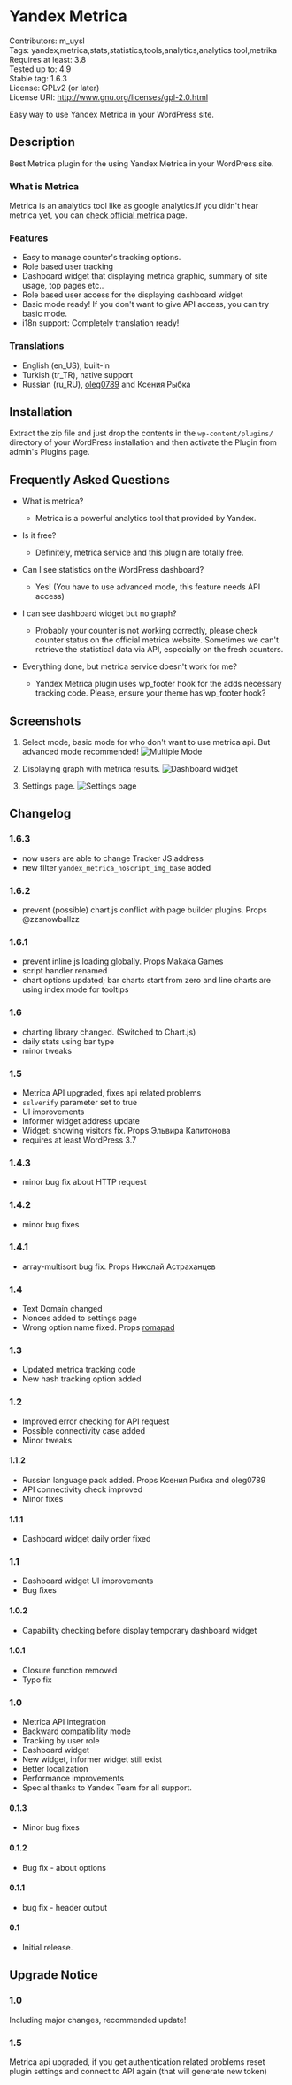 # Yandex Metrica #

Contributors:  m_uysl   
Tags:  yandex,metrica,stats,statistics,tools,analytics,analytics tool,metrika  
Requires at least:  3.8  
Tested up to:  4.9  
Stable tag:  1.6.3  
License: GPLv2 (or later)  
License URI: http://www.gnu.org/licenses/gpl-2.0.html  


Easy way to use Yandex Metrica in your WordPress site.

## Description ##

Best Metrica plugin for the using Yandex Metrica in your WordPress site.

### What is Metrica ###

Metrica is an analytics tool like as google analytics.If you didn't hear metrica yet, you can [check official metrica](http://metrica.yandex.com/) page.


### Features ###

- Easy to manage counter's  tracking options.
- Role based user tracking
- Dashboard widget that displaying metrica graphic, summary of site usage, top pages etc..
- Role based user access for the displaying dashboard widget
- Basic mode ready! If you don't want to give API access, you can try basic mode.
- i18n support: Completely translation ready!


### Translations ###

* English (en_US), built-in
* Turkish (tr_TR), native support
* Russian (ru_RU), [oleg0789](https://profiles.wordpress.org/oleg0789) and Ксения Рыбка

## Installation ##

Extract the zip file and just drop the contents in the `wp-content/plugins/` directory of your WordPress installation and then activate the Plugin from admin's Plugins page.

## Frequently Asked Questions ##

* What is metrica?
	- Metrica is a powerful analytics tool that provided by Yandex.

* Is it free?
	- Definitely, metrica service and this plugin are totally free.

* Can I see statistics on the WordPress dashboard?
	- Yes! (You have to use advanced mode, this feature needs API access)

* I can see dashboard widget but no graph?
	- Probably your counter is not working correctly, please check counter status on the official metrica website. Sometimes we can't retrieve the statistical data via API, especially on the fresh counters.

* Everything done, but metrica service doesn't work for me?
	- Yandex Metrica plugin uses wp_footer hook for the adds necessary tracking code. Please, ensure your theme has wp_footer hook?

	
## Screenshots ##

1. Select mode, basic mode for who don't want to use metrica api. But advanced mode recommended!
![Multiple Mode](https://ps.w.org/yandex-metrica/assets/screenshot-1.png)

2. Displaying graph with metrica results.
![Dashboard widget](https://ps.w.org/yandex-metrica/assets/screenshot-2.png)

3. Settings page.
![Settings page](https://ps.w.org/yandex-metrica/assets/screenshot-3.png)


## Changelog ##

### 1.6.3 ### 
  - now users are able to change Tracker JS address
  - new filter `yandex_metrica_noscript_img_base` added

### 1.6.2 ### 
  - prevent (possible) chart.js conflict with page builder plugins. Props @zzsnowballzz
  
### 1.6.1 ###
  - prevent inline js loading globally. Props Makaka Games
  - script handler renamed
  - chart options updated; bar charts start from zero and line charts are using index mode for tooltips

### 1.6 ###
  - charting library changed. (Switched to Chart.js)
  - daily stats using bar type
  - minor tweaks

### 1.5 ###
  - Metrica API upgraded, fixes api related problems
  - `sslverify` parameter set to true
  - UI improvements
  - Informer widget address update
  - Widget: showing visitors fix. Props Эльвира Капитонова
  - requires at least WordPress 3.7
  
### 1.4.3 ###
  - minor bug fix about HTTP request
  
### 1.4.2 ###
  - minor bug fixes
  
### 1.4.1 ###
  - array-multisort bug fix. Props Николай Астраханцев

### 1.4 ###
  - Text Domain changed
  - Nonces added to settings page
  - Wrong option name fixed. Props [romapad](https://github.com/romapad)

### 1.3 ###
 - Updated metrica tracking code
 - New hash tracking option added

### 1.2 ###
 - Improved error checking for API request
 - Possible connectivity case added
 - Minor tweaks

#### 1.1.2 ####
 - Russian language pack added. Props Ксения Рыбка and oleg0789
 - API connectivity check improved
 - Minor fixes

#### 1.1.1 ####
 - Dashboard widget daily order fixed
 
### 1.1 ###
 - Dashboard widget UI improvements
 - Bug fixes

#### 1.0.2 ####
 - Capability checking before display temporary dashboard widget
 
#### 1.0.1 ####
 - Closure function removed
 - Typo fix
 
### 1.0 ###
 - Metrica API integration
 - Backward compatibility mode
 - Tracking by user role
 - Dashboard widget
 - New widget, informer widget still exist
 - Better localization
 - Performance improvements
 - Special thanks to Yandex Team for all support.

#### 0.1.3 ####
 - Minor bug fixes
 
#### 0.1.2 ####
 - Bug fix - about options

#### 0.1.1 ####
 - bug fix - header output

#### 0.1 ####
 - Initial release.

## Upgrade Notice ##

### 1.0 ###

Including major changes, recommended update!

### 1.5 ###

Metrica api upgraded, if you get authentication related problems reset plugin settings and connect to API again (that will generate new token)